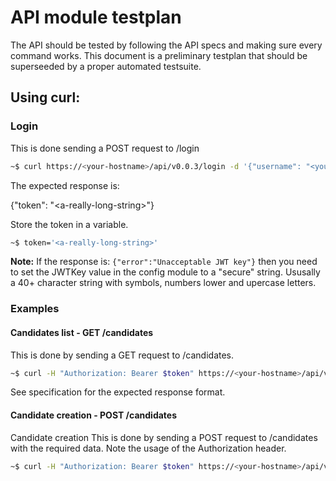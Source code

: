 # API module testplan
 
The API should be tested by following the API specs and making sure every command works.
This document is a preliminary testplan that should be superseeded by a proper automated testsuite.

## Using curl:
### Login
This is done sending a POST request to /login
```bash
~$ curl https://<your-hostname>/api/v0.0.3/login -d '{"username": "<your-username>", "password": "<your-password>"}'
```

The expected response is:

{"token": "\<a-really-long-string>"}

Store the token in a variable.
```bash
~$ token='<a-really-long-string>'
```

**Note:** If the response is: `{"error":"Unacceptable JWT key"}` then you need to set the JWTKey value in the config module to a "secure" string. Ususally a 40+ character string with symbols, numbers lower and upercase letters.


### Examples
#### Candidates list - GET /candidates
This is done by sending a GET request to /candidates.
```bash
~$ curl -H "Authorization: Bearer $token" https://<your-hostname>/api/v0.0.3/candidates
```

See specification for the expected response format.


#### Candidate creation - POST /candidates
Candidate creation
This is done by sending a POST request to /candidates with the required data. Note the usage of the Authorization header.
```bash
~$ curl -H "Authorization: Bearer $token" https://<your-hostname>/api/v0.0.3/candidates -d '{see specs for content}'
```



